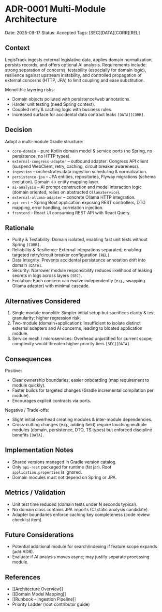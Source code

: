 # ADR-0001 Multi-Module Architecture

Date: 2025-08-17
Status: Accepted
Tags: [SEC][DATA][CORR][REL]

## Context
LegisTrack ingests external legislative data, applies domain normalization, persists records, and offers optional AI analysis. Requirements include: strong separation of concerns, testability (especially for domain logic), resilience against upstream instability, and controlled propagation of external concerns (HTTP, JPA) to limit coupling and ease substitution.

Monolithic layering risks:
* Domain objects polluted with persistence/web annotations.  
* Harder unit testing (need Spring context).  
* Coupled retry & caching logic with business rules.  
* Increased surface for accidental data contract leaks `[DATA][CORR]`.

## Decision
Adopt a multi-module Gradle structure:
* `core-domain` – pure Kotlin domain model & service ports (no Spring, no persistence, no HTTP types).
* `external-congress-adapter` – outbound adapter: Congress API client (suspend WebClient, retry, caching, circuit breaker awareness).
* `ingestion` – orchestrates data ingestion scheduling & normalization.
* `persistence-jpa` – JPA entities, repositories, Flyway migrations (schema evolution). Domain <-> entity mapping layer.
* `ai-analysis` – AI prompt construction and model interaction logic (domain oriented, relies on abstracted `OllamaService`).
* `external-ollama-adapter` – concrete Ollama HTTP integration.
* `api-rest` – Spring Boot application exposing REST controllers, DTO mapping, error handling, correlation injection.
* `frontend` – React UI consuming REST API with React Query.

## Rationale
* Purity & Testability: Domain isolated, enabling fast unit tests without Spring `[CORR]`.
* Reliability & Resilience: External integrations separated, enabling targeted retry/circuit breaker configuration `[REL]`.
* Data Integrity: Prevents accidental persistence annotation drift into domain `[DATA]`.
* Security: Narrower module responsibility reduces likelihood of leaking secrets in logs across layers `[SEC]`.
* Evolution: Each concern can evolve independently (e.g., swapping Ollama adapter) with minimal cascade.

## Alternatives Considered
1. Single module monolith: Simpler initial setup but sacrifices clarity & test granularity; higher regression risk.  
2. Two-module (domain+application): Insufficient to isolate distinct external adapters and AI concerns, leading to bloated application module.  
3. Service mesh / microservices: Overhead unjustified for current scope; complexity would threaten higher priority tiers `[SEC][DATA]`.

## Consequences
Positive:
* Clear ownership boundaries; easier onboarding (map requirement to module quickly).
* Faster builds for targeted changes (Gradle incremental compilation per module).
* Encourages explicit contracts via ports.

Negative / Trade-offs:
* Slight initial overhead creating modules & inter-module dependencies.
* Cross-cutting changes (e.g., adding field) require touching multiple modules (domain, persistence, DTO, TS types) but enforced discipline benefits `[DATA]`.

## Implementation Notes
* Shared versions managed in Gradle version catalog.
* Only `api-rest` packaged for runtime (fat jar). Root `application.properties` is ignored.
* Domain modules must not depend on Spring or JPA.

## Metrics / Validation
* Unit test time reduced (domain tests under N seconds typical).  
* No domain class contains JPA imports (CI static analysis candidate).  
* Adapter boundaries enforce caching key completeness (code review checklist item).

## Future Considerations
* Potential additional module for search/indexing if feature scope expands (add ADR).
* Evaluate if AI analysis moves async; may justify separate processing module.

## References
* [[Architecture Overview]]
* [[Domain Model Mapping]]
* [[Runbook - Ingestion Pipeline]]
* Priority Ladder (root contributor guide)
